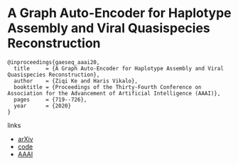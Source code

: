 # A Graph Auto-Encoder for Haplotype Assembly and Viral Quasispecies Reconstruction

```
@inproceedings{gaeseq_aaai20,
  title     = {A Graph Auto-Encoder for Haplotype Assembly and Viral Quasispecies Reconstruction},
  author    = {Ziqi Ke and Haris Vikalo},
  booktitle = {Proceedings of the Thirty-Fourth Conference on Association for the Advancement of Artificial Intelligence (AAAI)},
  pages	    = {719--726},
  year      = {2020}
}
```

links
- [arXiv](https://arxiv.org/abs/1911.05316)
- [code](https://github.com/WuLoli/GAEseq)
- [AAAI](https://aaai.org/ojs/index.php/AAAI/article/view/5414)